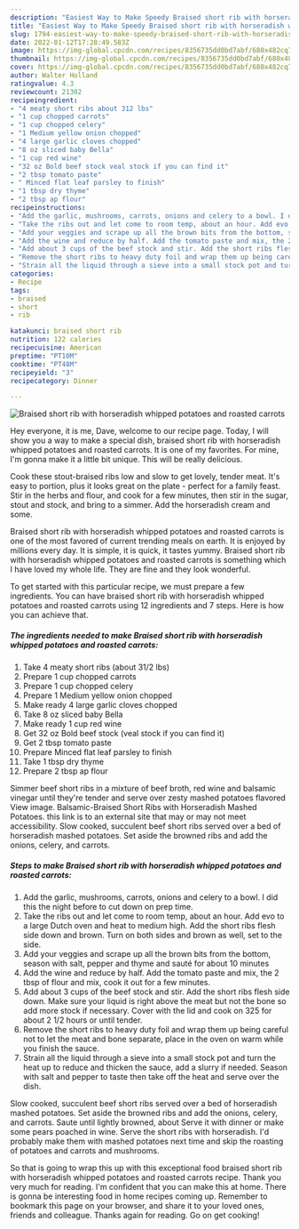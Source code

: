 ```yaml
---
description: "Easiest Way to Make Speedy Braised short rib with horseradish whipped potatoes and roasted carrots"
title: "Easiest Way to Make Speedy Braised short rib with horseradish whipped potatoes and roasted carrots"
slug: 1794-easiest-way-to-make-speedy-braised-short-rib-with-horseradish-whipped-potatoes-and-roasted-carrots
date: 2022-01-12T17:28:49.583Z
image: https://img-global.cpcdn.com/recipes/8356735dd0bd7abf/680x482cq70/braised-short-rib-with-horseradish-whipped-potatoes-and-roasted-carrots-recipe-main-photo.jpg
thumbnail: https://img-global.cpcdn.com/recipes/8356735dd0bd7abf/680x482cq70/braised-short-rib-with-horseradish-whipped-potatoes-and-roasted-carrots-recipe-main-photo.jpg
cover: https://img-global.cpcdn.com/recipes/8356735dd0bd7abf/680x482cq70/braised-short-rib-with-horseradish-whipped-potatoes-and-roasted-carrots-recipe-main-photo.jpg
author: Walter Holland
ratingvalue: 4.3
reviewcount: 21302
recipeingredient:
- "4 meaty short ribs about 312 lbs"
- "1 cup chopped carrots"
- "1 cup chopped celery"
- "1 Medium yellow onion chopped"
- "4 large garlic cloves chopped"
- "8 oz sliced baby Bella"
- "1 cup red wine"
- "32 oz Bold beef stock veal stock if you can find it"
- "2 tbsp tomato paste"
- " Minced flat leaf parsley to finish"
- "1 tbsp dry thyme"
- "2 tbsp ap flour"
recipeinstructions:
- "Add the garlic, mushrooms, carrots, onions and celery to a bowl. I did this the night before to cut down on prep time."
- "Take the ribs out and let come to room temp, about an hour. Add evo to a large Dutch oven and heat to medium high. Add the short ribs flesh side down and brown. Turn on both sides and brown as well, set to the side."
- "Add your veggies and scrape up all the brown bits from the bottom, season with salt, pepper and thyme and sauté for about 10 minutes"
- "Add the wine and reduce by half. Add the tomato paste and mix, the 2 tbsp of flour and mix, cook it out for a few minutes."
- "Add about 3 cups of the beef stock and stir. Add the short ribs flesh side down. Make sure your liquid is right above the meat but not the bone so add more stock if necessary. Cover with the lid and cook on 325 for about 2 1/2 hours or until tender."
- "Remove the short ribs to heavy duty foil and wrap them up being careful not to let the meat and bone separate, place in the oven on warm while you finish the sauce."
- "Strain all the liquid through a sieve into a small stock pot and turn the heat up to reduce and thicken the sauce, add a slurry if needed. Season with salt and pepper to taste then take off the heat and serve over the dish."
categories:
- Recipe
tags:
- braised
- short
- rib

katakunci: braised short rib 
nutrition: 122 calories
recipecuisine: American
preptime: "PT10M"
cooktime: "PT48M"
recipeyield: "3"
recipecategory: Dinner

---
```



![Braised short rib with horseradish whipped potatoes and roasted carrots](https://img-global.cpcdn.com/recipes/8356735dd0bd7abf/680x482cq70/braised-short-rib-with-horseradish-whipped-potatoes-and-roasted-carrots-recipe-main-photo.jpg)

Hey everyone, it is me, Dave, welcome to our recipe page. Today, I will show you a way to make a special dish, braised short rib with horseradish whipped potatoes and roasted carrots. It is one of my favorites. For mine, I'm gonna make it a little bit unique. This will be really delicious.

Cook these stout-braised ribs low and slow to get lovely, tender meat. It's easy to portion, plus it looks great on the plate - perfect for a family feast. Stir in the herbs and flour, and cook for a few minutes, then stir in the sugar, stout and stock, and bring to a simmer. Add the horseradish cream and some.

Braised short rib with horseradish whipped potatoes and roasted carrots is one of the most favored of current trending meals on earth. It is enjoyed by millions every day. It is simple, it is quick, it tastes yummy. Braised short rib with horseradish whipped potatoes and roasted carrots is something which I have loved my whole life. They are fine and they look wonderful.


To get started with this particular recipe, we must prepare a few ingredients. You can have braised short rib with horseradish whipped potatoes and roasted carrots using 12 ingredients and 7 steps. Here is how you can achieve that.

<!--inarticleads1-->

##### The ingredients needed to make Braised short rib with horseradish whipped potatoes and roasted carrots:

1. Take 4 meaty short ribs (about 31/2 lbs)
1. Prepare 1 cup chopped carrots
1. Prepare 1 cup chopped celery
1. Prepare 1 Medium yellow onion chopped
1. Make ready 4 large garlic cloves chopped
1. Take 8 oz sliced baby Bella
1. Make ready 1 cup red wine
1. Get 32 oz Bold beef stock (veal stock if you can find it)
1. Get 2 tbsp tomato paste
1. Prepare  Minced flat leaf parsley to finish
1. Take 1 tbsp dry thyme
1. Prepare 2 tbsp ap flour


Simmer beef short ribs in a mixture of beef broth, red wine and balsamic vinegar until they're tender and serve over zesty mashed potatoes flavored View image. Balsamic-Braised Short Ribs with Horseradish Mashed Potatoes. this link is to an external site that may or may not meet accessibility. Slow cooked, succulent beef short ribs served over a bed of horseradish mashed potatoes. Set aside the browned ribs and add the onions, celery, and carrots. 

<!--inarticleads2-->

##### Steps to make Braised short rib with horseradish whipped potatoes and roasted carrots:

1. Add the garlic, mushrooms, carrots, onions and celery to a bowl. I did this the night before to cut down on prep time.
1. Take the ribs out and let come to room temp, about an hour. Add evo to a large Dutch oven and heat to medium high. Add the short ribs flesh side down and brown. Turn on both sides and brown as well, set to the side.
1. Add your veggies and scrape up all the brown bits from the bottom, season with salt, pepper and thyme and sauté for about 10 minutes
1. Add the wine and reduce by half. Add the tomato paste and mix, the 2 tbsp of flour and mix, cook it out for a few minutes.
1. Add about 3 cups of the beef stock and stir. Add the short ribs flesh side down. Make sure your liquid is right above the meat but not the bone so add more stock if necessary. Cover with the lid and cook on 325 for about 2 1/2 hours or until tender.
1. Remove the short ribs to heavy duty foil and wrap them up being careful not to let the meat and bone separate, place in the oven on warm while you finish the sauce.
1. Strain all the liquid through a sieve into a small stock pot and turn the heat up to reduce and thicken the sauce, add a slurry if needed. Season with salt and pepper to taste then take off the heat and serve over the dish.


Slow cooked, succulent beef short ribs served over a bed of horseradish mashed potatoes. Set aside the browned ribs and add the onions, celery, and carrots. Saute until lightly browned, about Serve it with dinner or make some pears poached in wine. Serve the short ribs with horseradish. I'd probably make them with mashed potatoes next time and skip the roasting of potatoes and carrots and mushrooms. 

So that is going to wrap this up with this exceptional food braised short rib with horseradish whipped potatoes and roasted carrots recipe. Thank you very much for reading. I'm confident that you can make this at home. There is gonna be interesting food in home recipes coming up. Remember to bookmark this page on your browser, and share it to your loved ones, friends and colleague. Thanks again for reading. Go on get cooking!

